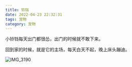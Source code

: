 ```yaml
---
title: 铃铛
date: 2022-04-23 22:32:31
tags: 宠物
category: 宠物
---
```


小铃铛每天出门都很怂，出门的时候就不敢下来。

回到家的时候，就是它的主场，每天白天不起，晚上床头蹦迪。

<!-- more -->


![IMG_3190](https://cdn.jsdelivr.net/gh/barryxc/pictures@main/uPic/IMG_3190.jpeg)
